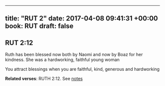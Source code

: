 
---
title: "RUT 2"
date: 2017-04-08 09:41:31 +00:00
book: RUT
draft: false
---

## RUT 2:12

Ruth has been blessed now both by Naomi and now by Boaz for her kindness. She was a hardworking, faithful young woman

You attract blessings when you are faithful, kind, generous and hardworking

**Related verses**: RUTH 2:12. See [notes](https://my.bible.com/notes/2608760553493750317)

